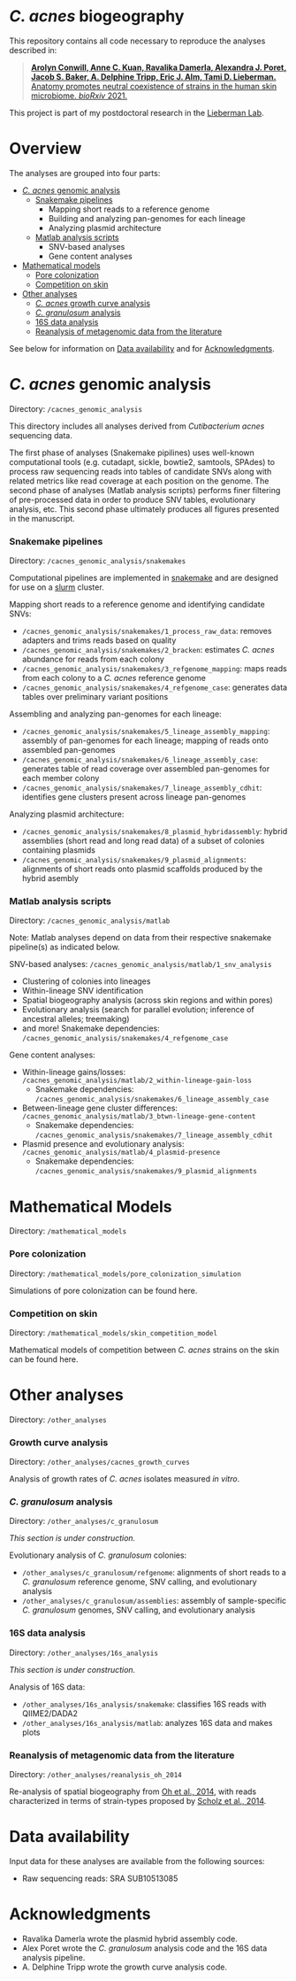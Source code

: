 _C. acnes_ biogeography
=======================

This repository contains all code necessary to reproduce the analyses described in:

> [__Arolyn Conwill, Anne C. Kuan, Ravalika Damerla, Alexandra J. Poret, Jacob S. Baker, A. Delphine Tripp, Eric J. Alm, Tami D. Lieberman.__ Anatomy promotes neutral coexistence of strains in the human skin microbiome. _bioRxiv_ 2021.](https://www.biorxiv.org/content/10.1101/2021.05.12.443817v1)

This project is part of my postdoctoral research in the [Lieberman Lab](lieberman.science).



# Overview

The analyses are grouped into four parts:

* [_C. acnes_ genomic analysis](#c-acnes-genomic-analysis)
    * [Snakemake pipelines](#snakemake-pipelines)
    	* Mapping short reads to a reference genome
    	* Building and analyzing pan-genomes for each lineage
    	* Analyzing plasmid architecture
    * [Matlab analysis scripts](#matlab-analysis-scripts)
    	* SNV-based analyses
    	* Gene content analyses
* [Mathematical models](#mathematical-models)
    * [Pore colonization](#pore-colonization)
    * [Competition on skin](#competition-on-skin)
* [Other analyses](#other-analyses)
    * [_C. acnes_ growth curve analysis](#c-acnes-growth-curve-analysis)
    * [_C. granulosum_ analysis](#c-granulosum-analysis)
    * [16S data analysis](#16S-data-analysis)
    * [Reanalysis of metagenomic data from the literature](#reanalysis-of-metagenomic-data-from-the-literature)

See below for information on [Data availability](#data-availability) and for [Acknowledgments](#acknowledgments).



# _C. acnes_ genomic analysis
Directory: `/cacnes_genomic_analysis`

This directory includes all analyses derived from _Cutibacterium acnes_ sequencing data.

The first phase of analyses (Snakemake pipilines) uses well-known computational tools (e.g. cutadapt, sickle, bowtie2, samtools, SPAdes) to process raw sequencing reads into tables of candidate SNVs along with related metrics like read coverage at each position on the genome. The second phase of analyses (Matlab analysis scripts) performs finer filtering of pre-processed data in order to produce SNV tables, evolutionary analysis, etc. This second phase ultimately produces all figures presented in the manuscript.


### Snakemake pipelines
Directory: `/cacnes_genomic_analysis/snakemakes`

Computational pipelines are implemented in [snakemake](https://snakemake.readthedocs.io/en/stable/) and are designed for use on a [slurm](https://slurm.schedmd.com/documentation.html) cluster.

Mapping short reads to a reference genome and identifying candidate SNVs:
* `/cacnes_genomic_analysis/snakemakes/1_process_raw_data`: removes adapters and trims reads based on quality
* `/cacnes_genomic_analysis/snakemakes/2_bracken`: estimates _C. acnes_ abundance for reads from each colony
* `/cacnes_genomic_analysis/snakemakes/3_refgenome_mapping`: maps reads from each colony to a _C. acnes_ reference genome
* `/cacnes_genomic_analysis/snakemakes/4_refgenome_case`: generates data tables over preliminary variant positions

Assembling and analyzing pan-genomes for each lineage:
* `/cacnes_genomic_analysis/snakemakes/5_lineage_assembly_mapping`: assembly of pan-genomes for each lineage; mapping of reads onto assembled pan-genomes
* `/cacnes_genomic_analysis/snakemakes/6_lineage_assembly_case`: generates table of read coverage over assembled pan-genomes for each member colony
* `/cacnes_genomic_analysis/snakemakes/7_lineage_assembly_cdhit`: identifies gene clusters present across lineage pan-genomes

Analyzing plasmid architecture:
* `/cacnes_genomic_analysis/snakemakes/8_plasmid_hybridassembly`: hybrid assemblies (short read and long read data) of a subset of colonies containing plasmids
* `/cacnes_genomic_analysis/snakemakes/9_plasmid_alignments`: alignments of short reads onto plasmid scaffolds produced by the hybrid asembly


### Matlab analysis scripts
Directory: `/cacnes_genomic_analysis/matlab`

Note: Matlab analyses depend on data from their respective snakemake pipeline(s) as indicated below.

SNV-based analyses: `/cacnes_genomic_analysis/matlab/1_snv_analysis`
* Clustering of colonies into lineages
* Within-lineage SNV identification
* Spatial biogeography analysis (across skin regions and within pores)
* Evolutionary analysis (search for parallel evolution; inference of ancestral alleles; treemaking)
* and more!
Snakemake dependencies: `/cacnes_genomic_analysis/snakemakes/4_refgenome_case`

Gene content analyses: 
* Within-lineage gains/losses: `/cacnes_genomic_analysis/matlab/2_within-lineage-gain-loss`
    * Snakemake dependencies: `/cacnes_genomic_analysis/snakemakes/6_lineage_assembly_case`
* Between-lineage gene cluster differences: `/cacnes_genomic_analysis/matlab/3_btwn-lineage-gene-content`
    * Snakemake dependencies: `/cacnes_genomic_analysis/snakemakes/7_lineage_assembly_cdhit`
* Plasmid presence and evolutionary analysis: `/cacnes_genomic_analysis/matlab/4_plasmid-presence`
    * Snakemake dependencies: `/cacnes_genomic_analysis/snakemakes/9_plasmid_alignments`



# Mathematical Models
Directory: `/mathematical_models`


### Pore colonization
Directory: `/mathematical_models/pore_colonization_simulation`

Simulations of pore colonization can be found here.


### Competition on skin
Directory: `/mathematical_models/skin_competition_model`

Mathematical models of competition between _C. acnes_ strains on the skin can be found here.



# Other analyses
Directory: `/other_analyses`


### Growth curve analysis
Directory: `/other_analyses/cacnes_growth_curves`

Analysis of growth rates of _C. acnes_ isolates measured _in vitro_. 


### _C. granulosum_ analysis
Directory: `/other_analyses/c_granulosum`

_This section is under construction._

Evolutionary analysis of _C. granulosum_ colonies:
* `/other_analyses/c_granulosum/refgenome`: alignments of short reads to a _C. granulosum_ reference genome, SNV calling, and evolutionary analysis
* `/other_analyses/c_granulosum/assemblies`: assembly of sample-specific _C. granulosum_ genomes, SNV calling, and evolutionary analysis


### 16S data analysis
Directory: `/other_analyses/16s_analysis`

_This section is under construction._

Analysis of 16S data:
* `/other_analyses/16s_analysis/snakemake`: classifies 16S reads with QIIME2/DADA2
* `/other_analyses/16s_analysis/matlab`: analyzes 16S data and makes plots


### Reanalysis of metagenomic data from the literature
Directory: `/other_analyses/reanalysis_oh_2014`

Re-analysis of spatial biogeography from [Oh et al., 2014](https://www.ncbi.nlm.nih.gov/pmc/articles/PMC4185404/), with reads characterized in terms of strain-types proposed by [Scholz et al., 2014](https://pubmed.ncbi.nlm.nih.gov/25111794/).



# Data availability

Input data for these analyses are available from the following sources:

* Raw sequencing reads: SRA SUB10513085 <!-- [TODO](TODO). -->
<!-- * Matlab data files: [TODO](TODO). -->



# Acknowledgments

* Ravalika Damerla wrote the plasmid hybrid assembly code.
* Alex Poret wrote the _C. granulosum_ analysis code and the 16S data analysis pipeline.
* A. Delphine Tripp wrote the growth curve analysis code.


